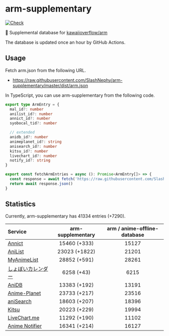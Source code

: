 # arm-supplementary

[![Check](https://github.com/SlashNephy/arm-supplementary/actions/workflows/check-node.yml/badge.svg)](https://github.com/SlashNephy/arm-supplementary/actions/workflows/check-node.yml)

💊 Supplemental database for [kawaiioverflow/arm](https://github.com/kawaiioverflow/arm)

The database is updated once an hour by GitHub Actions.

## Usage

Fetch arm.json from the following URL.

- https://raw.githubusercontent.com/SlashNephy/arm-supplementary/master/dist/arm.json

In TypeScript, you can use arm-supplementary from the following code.

```TypeScript
export type ArmEntry = {
  mal_id?: number
  anilist_id?: number
  annict_id?: number
  syobocal_tid?: number

  // extended
  anidb_id?: number
  animeplanet_id?: string
  anisearch_id?: number
  kitsu_id?: number
  livechart_id?: number
  notify_id?: string
}

export const fetchArmEntries = async (): Promise<ArmEntry[]> => {
  const response = await fetch('https://raw.githubusercontent.com/SlashNephy/arm-supplementary/master/dist/arm.json')
  return await response.json()
}
```

## Statistics

Currently, arm-supplementary has 41334 entries (+7290).

| Service                                     | arm-supplementary | arm / anime-offline-database |
| :------------------------------------------ | :---------------: | :--------------------------: |
| [Annict](https://annict.com)                |   15460 (+333)    |            15127             |
| [AniList](https://anilist.co)               |   23023 (+1822)   |            21201             |
| [MyAnimeList](https://myanimelist.net)      |   28852 (+591)    |            28261             |
| [しょぼいカレンダー](https://cal.syoboi.jp) |    6258 (+43)     |             6215             |
| [AniDB](https://anidb.net)                  |   13383 (+192)    |            13191             |
| [Anime-Planet](https://anime-planet.com)    |   23733 (+217)    |            23516             |
| [aniSearch](https://anisearch.com)          |   18603 (+207)    |            18396             |
| [Kitsu](https://kitsu.io)                   |   20223 (+229)    |            19994             |
| [LiveChart.me](https://livechart.me)        |   11292 (+190)    |            11102             |
| [Anime Notifier](https://notify.moe)        |   16341 (+214)    |            16127             |
